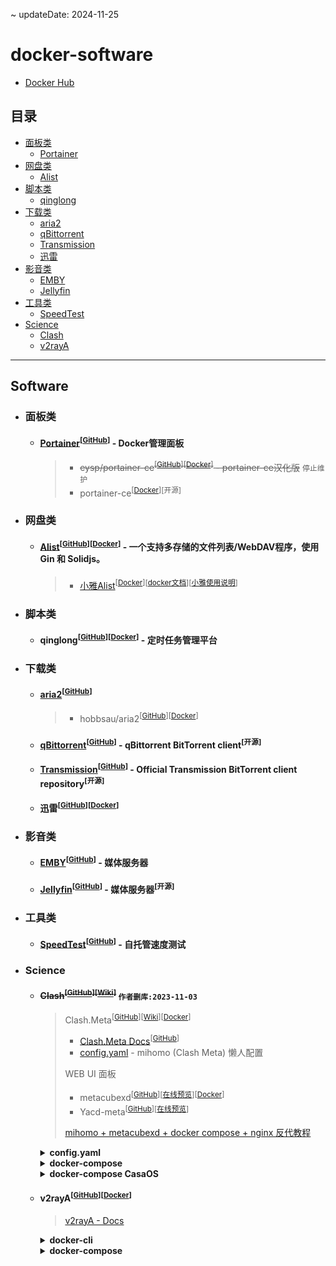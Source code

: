 ~ updateDate: 2024-11-25

# docker-software
 - [Docker Hub](https://hub.docker.com/)

## 目录

* [面板类](#面板类)
	* [Portainer](#portainer)
* [网盘类](#网盘类)
	* [Alist](#alist)
* [脚本类](#脚本类)
	* [qinglong](#qinglong)
* [下载类](#下载类)
	* [aria2](#aria2)
	* [qBittorrent](#qbittorrent)
	* [Transmission](#transmission)
	* [迅雷](#迅雷)
* [影音类](#影音类)
	* [EMBY](#emby)
	* [Jellyfin](#jellyfin)
* [工具类](#工具类)
	* [SpeedTest](#speedtest)
* [Science](#science)
    * [Clash](#clash)
    * [v2rayA](#v2raya)

  
---

## Software

- ### 面板类

    - #### [Portainer](https://www.portainer.io/)<a id="portainer"></a><sup>[[GitHub](https://github.com/portainer/portainer)]</sup> - Docker管理面板

        > - <s>eysp/portainer-ce<sup>[[GitHub](https://github.com/eysp/portainer-ce)]</sup><sup>[[Docker](https://hub.docker.com/r/6053537/portainer-ce)]</sup> - portainer-ce汉化版</s> `停止维护`
        > - portainer-ce<sup>[[Docker](https://hub.docker.com/r/portainer/portainer-ce)]</sup><sup>[开源]</sup>

- ### 网盘类

    - #### [Alist](https://alist.nn.ci/zh/)<a id="alist"></a><sup>[[GitHub](https://github.com/alist-org/alist)]</sup><sup>[[Docker](https://hub.docker.com/r/xhofe/alist)]</sup> -  一个支持多存储的文件列表/WebDAV程序，使用 Gin 和 Solidjs。

        > - [小雅Alist](https://alist.xiaoya.pro/)<sup>[[Docker](https://hub.docker.com/r/xiaoyaliu/alist)]</sup><sup>[[docker文档](https://xiaoyaliu.notion.site/xiaoya-docker-69404af849504fa5bcf9f2dd5ecaa75f)]</sup><sup>[[小雅使用说明](https://www.kdocs.cn/l/cvEe3cv6dGkH)]</sup>
  
- ### 脚本类

    - #### qinglong<a id="qinglong"></a><sup>[[GitHub](https://github.com/whyour/qinglong)]</sup><sup>[[Docker](https://hub.docker.com/r/whyour/qinglong)]</sup> - 定时任务管理平台

- ### 下载类

	- #### [aria2](https://aria2.github.io/)<a id="aria2"></a><sup>[[GitHub](https://github.com/aria2/aria2)]</sup>
  
        > - hobbsau/aria2<sup>[[GitHub](https://github.com/hobbsAU/docker-aria2)]</sup><sup>[[Docker](https://hub.docker.com/r/hobbsau/aria2)]</sup>

    - #### [qBittorrent](https://www.qbittorrent.org/)<a id="qbittorrent"></a><sup>[[GitHub](https://github.com/qbittorrent/qBittorrent)]</sup> - qBittorrent BitTorrent client<sup>[开源]</sup>

    - #### [Transmission](https://transmissionbt.com/)<a id="transmission"></a><sup>[[GitHub](https://github.com/transmission/transmission)]</sup> - Official Transmission BitTorrent client repository<sup>[开源]</sup>

    - #### 迅雷<a id="迅雷"></a><sup>[[GitHub](https://github.com/cnk3x/xunlei)]</sup><sup>[[Docker](https://hub.docker.com/r/cnk3x/xunlei)]</sup> 

- ### 影音类

    - #### [EMBY](https://emby.media/)<a id="emby"></a><sup>[[GitHub](https://github.com/MediaBrowser/Emby)]</sup> - 媒体服务器

    - #### [Jellyfin](https://jellyfin.org/)<a id="jellyfin"></a><sup>[[GitHub](https://github.com/jellyfin/jellyfin)]</sup> - 媒体服务器<sup>[开源]</sup>

- ### 工具类

    - #### [SpeedTest](https://librespeed.org/)<a id="speedtest"></a><sup>[[GitHub](https://github.com/librespeed/speedtest)]</sup> - 自托管速度测试

- ### Science

	- #### <s>Clash<a id="clash"></a><sup>[[GitHub](https://github.com/Dreamacro/clash/releases)]</sup><sup>[[Wiki](https://dreamacro.github.io/clash/zh_CN/)]</sup></s> `作者删库:2023-11-03`

		> Clash.Meta<sup>[[GitHub](https://github.com/MetaCubeX/mihomo)]</sup><sup>[[Wiki](https://clash-meta.gitbook.io/clash.meta-wiki-older/)]</sup><sup>[[Docker](https://hub.docker.com/r/metacubex/mihomo)]</sup>
		> - [Clash.Meta Docs](https://wiki.metacubex.one/)<sup>[[GitHub](https://github.com/MetaCubeX/Meta-Docs/)]</sup>
        > - [config.yaml](https://gist.github.com/liuran001/5ca84f7def53c70b554d3f765ff86a33) - mihomo (Clash Meta) 懒人配置
		>
		> WEB UI 面板
		> - metacubexd<sup>[[GitHub](https://github.com/MetaCubeX/metacubexd)]</sup><sup>[[在线预览](https://d.metacubex.one/)]</sup><sup>[[Docker](https://github.com/metacubex/metacubexd/pkgs/container/metacubexd)]</sup>
		> - Yacd-meta<sup>[[GitHub](https://github.com/MetaCubeX/Yacd-meta)]</sup><sup>[[在线预览](https://yacd.metacubex.one)]</sup>
        >
        > [mihomo + metacubexd + docker compose + nginx 反代教程](https://github.com/MetaCubeX/metacubexd/discussions/638)

        <details>

		<summary> <strong>config.yaml</strong> </summary>

		```yaml
        # mihomo (Clash Meta) 懒人配置
        # 版本 V1.5-240507
        # https://gist.github.com/liuran001/5ca84f7def53c70b554d3f765ff86a33
        # https://obdo.cc/meta
        # 作者: 笨蛋ovo (bdovo.cc)
        # Telegram: https://t.me/baka_not_baka
        # 关注我的 Telegram 频道谢谢喵 https://t.me/s/BDovo_Channel
        # 修改自官方示例规则 https://wiki.metacubex.one/example/#meta
        # 转载请保留此注释
        # 尽量添加了较为详尽的注释，不理解的地方建议对照 虚空终端 (Clash Meta) Docs 进行理解
        # 虚空终端 (Clash Meta) Docs 地址: https://wiki.metacubex.one
        # 不理解的地方不要乱动，这套规则我自己在用是正常没问题的，搞坏了我不负责

        # true 是启用
        # false 是禁用

        # 分组
        pr:
        &pr {
            type: select,
            proxies:
            [
                节点选择,
                香港,
                台湾,
                日本,
                新加坡,
                美国,
                其它地区,
                全部节点,
                自动选择,
                DIRECT,
            ],
        }
        # 延迟检测 URL
        p:
        &p {
            type: http,
            interval: 1800, # 更新provider的时间，单位为秒
            health-check:
            {
                enable: true,
                url: https://www.gstatic.com/generate_204,
                interval: 300,
            },
        }

        # 订阅名，记得修改成自己的
        # 添删订阅在这里和下方订阅链接依葫芦画瓢就行
        use: &use
        type: select
        use:
            - 订阅一
            - 订阅二
            - 本地配置

        # 订阅链接
        # 对于订阅来说，path 为选填项，但建议启用
        # 本地配置可以只填 path
        proxy-providers:
        订阅一:
            <<: *p
            path: ./proxy_provider/订阅一.yaml
            url: "https://example.com/airport?type=clashmeta&protocol=shadowsocks&rule=default"

        订阅二:
            <<: *p
            path: ./proxy_provider/订阅二.yaml
            url: "https://example.com/api/v1/client/subscribe?token=ilovechina"

        本地配置:
            <<: *p
            path: ./proxy_provider/本地配置.yaml

        # 规则订阅
        rule-providers:
        # anti-AD 广告拦截规则
        # https://github.com/privacy-protection-tools/anti-AD
        # 如果误杀率高请自行更换
        anti-AD:
            type: http
            behavior: domain
            format: yaml
            # path可为空(仅限clash.meta 1.15.0以上版本)
            path: ./rule_provider/anti-AD.yaml
            url: "https://raw.githubusercontent.com/privacy-protection-tools/anti-AD/master/anti-ad-clash.yaml?"
            interval: 600
        # anti-AD 白名单规则
        anti-AD-white:
            type: http
            behavior: domain
            format: yaml
            # path可为空(仅限clash.meta 1.15.0以上版本)
            path: ./rule_provider/anti-AD-white.yaml
            url: "https://raw.githubusercontent.com/privacy-protection-tools/dead-horse/master/anti-ad-white-for-clash.yaml?"
            interval: 600

        mode: rule
        # ipv6 支持
        ipv6: true
        log-level: info
        # 允许局域网连接
        allow-lan: true
        # socks5/http 端口
        mixed-port: 7890
        # Meta 内核特性 https://wiki.metacubex.one/config/general
        # 统一延迟
        # 更换延迟计算方式,去除握手等额外延迟
        unified-delay: true
        # TCP 并发
        # 同时对所有ip进行连接，返回延迟最低的地址
        tcp-concurrent: true
        # 外部控制端口
        external-controller: :9090
        secret: "123456"

        geodata-mode: true

        # Geo 数据库下载地址
        # 使用 FastGit 代理 (https://fgit.cf)
        # 源地址 https://github.com/MetaCubeX/meta-rules-dat
        # 可以更换镜像站但不要更换其他数据库，可能导致无法启动
        geox-url:
        geoip: "https://hub.gitmirror.com/https://github.com/MetaCubeX/meta-rules-dat/releases/download/latest/geoip.dat"
        geosite: "https://hub.gitmirror.com/https://github.com/MetaCubeX/meta-rules-dat/releases/download/latest/geosite.dat"
        mmdb: "https://hub.gitmirror.com/https://github.com/MetaCubeX/meta-rules-dat/releases/download/latest/country.mmdb"

        # 进程匹配模式
        # 路由器上请设置为 off
        # always 开启，强制匹配所有进程
        # strict 默认，由 Clash 判断是否开启
        # off 不匹配进程，推荐在路由器上使用此模式
        find-process-mode: strict

        # 缓解移动设备耗电问题
        # https://github.com/vernesong/OpenClash/issues/2614
        keep-alive-interval: 1800

        # 全局客户端指纹
        global-client-fingerprint: random # 随机指纹

        # 缓存
        profile:
        store-selected: true
        store-fake-ip: true

        # 自动同步时间以防止时间不准导致无法正常联网
        ntp:
        enable: true
        # 是否同步至系统时间，需要 root/管理员权限
        write-to-system: false
        server: time.apple.com
        port: 123
        interval: 30

        # 域名嗅探
        sniffer:
        enable: true
        sniff:
            TLS:
            ports: [443, 8443]
            HTTP:
            ports: [80, 8080-8880]
            override-destination: true

        # tun 模式
        tun:
        enable: false  # enable 'true'
        stack: system  # or 'gvisor'
        dns-hijack:
            - "any:53"
            - "tcp://any:53"
        auto-route: true
        auto-detect-interface: true

        # dns 设置
        # 已配置 ipv6
        dns:
        enable: true
        listen: :1053
        ipv6: true
        # 路由器个人建议使用 redir-host 以最佳兼容性
        # 其他设备可以使用 fake-ip
        enhanced-mode: redir-host
        fake-ip-range: 28.0.0.1/8
        fake-ip-filter:
            - '*'
            - '+.lan'
            - '+.local'
        default-nameserver:
            - 223.5.5.5
            - 119.29.29.29
            - 114.114.114.114
            - '[2402:4e00::]'
            - '[2400:3200::1]'
        nameserver:
            - 'tls://8.8.4.4#dns'
            - 'tls://1.0.0.1#dns'
            - 'tls://[2001:4860:4860::8844]#dns'
            - 'tls://[2606:4700:4700::1001]#dns'
        proxy-server-nameserver:
            - https://doh.pub/dns-query
        nameserver-policy:
            "geosite:cn,private":
            - https://doh.pub/dns-query
            - https://dns.alidns.com/dns-query

        # 多入站端口设置
        # listeners:
        #   - name: hk
        #     type: mixed
        #     port: 12991
        #     proxy: 香港

        #   - name: tw
        #     type: mixed
        #     port: 12992
        #     proxy: 台湾

        #   - name: sg
        #     type: mixed
        #     port: 12993
        #     proxy: 新加坡

        proxies:
        # - name: "WARP"
        #   type: wireguard
        #   server: engage.cloudflareclient.com
        #   port: 2408
        #   ip: "172.16.0.2/32"
        #   ipv6: "2606::1/128"        # 自行替换
        #   private-key: "private-key" # 自行替换
        #   public-key: "public-key"   # 自行替换
        #   udp: true
        #   reserved: "abba"           # 自行替换
        #   mtu: 1280
        #   dialer-proxy: "WARP前置"
        #   remote-dns-resolve: true
        #   dns:
        #     - https://dns.cloudflare.com/dns-query

        proxy-groups:
        # 使用 WARP 的用户需要手动在下方的 proxies 字段内添加 WARP
        # 例如 [WARP, 全部节点, 自动选择, 香港, 台湾, 日本, 新加坡, 美国, 其它地区, DIRECT],
        - {
            name: 节点选择,
            type: select,
            proxies:
                [全部节点, 自动选择, 香港, 台湾, 日本, 新加坡, 美国, 其它地区, DIRECT],
            }
        # 这里的 dns 指海外解析 dns 走的节点，一般跟随节点选择即可
        - { name: dns, <<: *pr }
        # WARP 配置链式出站
        # - { name: WARP前置, <<: *pr, exclude-type: "wireguard" }

        - { name: 广告拦截, type: select, proxies: [REJECT, DIRECT, 节点选择] }
        - { name: OpenAI, <<: *pr }
        # Apple 推荐走全局直连
        - { name: Apple, <<: *pr }
        - { name: Google, <<: *pr }
        - { name: Telegram, <<: *pr }
        - { name: Twitter, <<: *pr }
        - { name: Pixiv, <<: *pr }
        - { name: ehentai, <<: *pr }
        # 下面两个看需求启用，打开之后会代理全站流量，可能导致部分版权视频反而无法播放或视频播放速度缓慢
        # 下面 rules 两条也要启用
        # - {name: 哔哩哔哩, <<: *pr}
        # - {name: 哔哩东南亚, <<: *pr}
        - { name: 巴哈姆特, <<: *pr }
        - { name: YouTube, <<: *pr }
        - { name: NETFLIX, <<: *pr }
        - { name: Spotify, <<: *pr }
        - { name: Github, <<: *pr }
        - { name: Steam, <<: *pr }
        - { name: OneDrive, <<: *pr }
        - {
            name: 国内,
            type: select,
            proxies:
                [
                DIRECT,
                节点选择,
                香港,
                台湾,
                日本,
                新加坡,
                美国,
                其它地区,
                全部节点,
                自动选择,
                ],
            }
        # 其他就是所有规则没匹配到的
        # 可以理解为 ACL4SSR 配置里的 漏网之鱼
        # 换言之，其他走代理就是绕过中国大陆地址，不走就是 GFWList 模式
        - { name: 其他, <<: *pr }

        # 分隔,下面是地区分组
        - { name: 香港, <<: *use, filter: "(?i)港|hk|hongkong|hong kong" }
        - { name: 台湾, <<: *use, filter: "(?i)台|tw|taiwan" }
        - { name: 日本, <<: *use, filter: "(?i)日本|jp|japan" }
        - { name: 美国, <<: *use, filter: "(?i)美|us|unitedstates|united states" }
        - { name: 新加坡, <<: *use, filter: "(?i)(新|sg|singapore)" }
        - {
            name: 其它地区,
            <<: *use,
            filter: "(?i)^(?!.*(?:🇭🇰|🇯🇵|🇺🇸|🇸🇬|🇨🇳|港|hk|hongkong|台|tw|taiwan|日|jp|japan|新|sg|singapore|美|us|unitedstates)).*",
            }
        - { name: 全部节点, <<: *use }
        - { name: 自动选择, <<: *use, tolerance: 2, type: url-test }

        rules:

        - IP-CIDR,192.168.0.0/16,DIRECT

        # 若需禁用 QUIC 请取消注释 QUIC 两条规则
        # 防止 YouTube 等使用 QUIC 导致速度不佳, 禁用 443 端口 UDP 流量（不包括国内）

        # - AND,(AND,(DST-PORT,443),(NETWORK,UDP)),(NOT,((GEOSITE,cn))),REJECT # quic
        - AND,((RULE-SET,anti-AD),(NOT,((RULE-SET,anti-AD-white)))),广告拦截 # 感谢 Telegram @nextyahooquery 提供的建议
        # - GEOSITE,biliintl,哔哩东南亚
        # - GEOSITE,bilibili,哔哩哔哩

        # OpenAI (ChatGPT)
        - DOMAIN-SUFFIX,chatgpt.com,OpenAI
        - DOMAIN-SUFFIX,oaistatic.com,OpenAI
        - DOMAIN-SUFFIX,oaiusercontent.com,OpenAI
        - DOMAIN-SUFFIX,openai.com,OpenAI
        - DOMAIN-SUFFIX,openai.com.cdn.cloudflare.net,OpenAI
        - DOMAIN-SUFFIX,openaiapi-site.azureedge.net,OpenAI
        - DOMAIN-SUFFIX,openaicom-api-bdcpf8c6d2e9atf6.z01.azurefd.net,OpenAI
        - DOMAIN-SUFFIX,openaicomproductionae4b.blob.core.windows.net,OpenAI
        - DOMAIN-SUFFIX,production-openaicom-storage.azureedge.net,OpenAI
        - DOMAIN-SUFFIX,chatgpt.com,OpenAI
        # OpenAI 跟踪域名
        - DOMAIN-SUFFIX,o33249.ingest.sentry.io,广告拦截
        - DOMAIN-SUFFIX,openaicom.imgix.net,广告拦截
        
        - GEOSITE,apple,Apple
        - GEOSITE,apple-cn,Apple
        - GEOSITE,ehentai,ehentai
        - GEOSITE,github,Github
        - GEOSITE,twitter,Twitter
        - GEOSITE,youtube,YouTube
        - GEOSITE,google,Google
        - GEOSITE,google-cn,Google # Google CN 不走代理会导致香港等地区节点 Play Store 异常
        - GEOSITE,telegram,Telegram
        - GEOSITE,netflix,NETFLIX
        - GEOSITE,bahamut,巴哈姆特
        - GEOSITE,spotify,Spotify
        - GEOSITE,pixiv,Pixiv
        - GEOSITE,steam@cn,DIRECT
        - GEOSITE,steam,Steam
        - GEOSITE,onedrive,OneDrive
        - GEOSITE,geolocation-!cn,其他
        # - AND,(AND,(DST-PORT,443),(NETWORK,UDP)),(NOT,((GEOIP,CN))),REJECT # quic
        - GEOIP,google,Google
        - GEOIP,netflix,NETFLIX
        - GEOIP,telegram,Telegram
        - GEOIP,twitter,Twitter
        - GEOSITE,CN,国内
        - GEOIP,CN,国内
        - MATCH,其他

		```

		</details>

        <details>

		<summary> <strong>docker-compose</strong> </summary>

        - bash
        
            ```bash

            # 创建目录
            mkdir -p /DATA/clash

            # 进入该目录
            cd /DATA/clash

            # 上传docker-compose.yml文件
            # TODO: 上传docker-compose.yml文件
            
            # Running
            docker compose up -d

            # Update and Restart
            docker compose pull && docker compose up -d

            ```
        
        - docker-compose.yml
        
            ```yml
            # version: '3'

            services:
                # Mihomo Dashboard
                metacubexd:
                    container_name: metacubexd
                    image: ghcr.io/metacubex/metacubexd
                    restart: always
                    ports:
                    - '80:80'

                # Mihomo Core
                meta:
                    container_name: meta
                    image: docker.io/metacubex/mihomo
                    restart: always
                    pid: host
                    ipc: host
                    network_mode: host
                    cap_add:
                    - ALL
                    volumes:
                    - ./DATA/clash:/root/.config/mihomo
                    - /dev/net/tun:/dev/net/tun
            ```

        </details>

        <details>

		<summary> <strong>docker-compose CasaOS</strong> </summary>

        ```yml
            
        name: clash
        services:
            meta:
                cap_add:
                    - ALL
                cpu_shares: 90
                command: []
                container_name: meta
                deploy:
                    resources:
                        limits:
                            memory: "3768582144"
                hostname: meta
                image: docker.io/metacubex/mihomo:latest
                ipc: host
                labels:
                    icon: https://cdn.jsdelivr.net/gh/MetaCubeX/metacubexd@main/public/pwa-192x192.png
                network_mode: host
                pid: host
                restart: always
                volumes:
                    - type: bind
                    source: /DATA/AppData/clash/DATA/AppData/clash
                    target: /root/.config/mihomo
                    bind:
                        create_host_path: true
                    - type: bind
                    source: /dev/net/tun
                    target: /dev/net/tun
                    bind:
                        create_host_path: true
            metacubexd:
                cpu_shares: 90
                command: []
                container_name: metacubexd
                deploy:
                    resources:
                        limits:
                            memory: "3768582144"
                hostname: metacubexd
                image: ghcr.io/metacubex/metacubexd:latest
                labels:
                    icon: https://cdn.jsdelivr.net/gh/MetaCubeX/metacubexd@main/public/pwa-192x192.png
                networks:
                    default: null
                ports:
                    - mode: ingress
                    target: 80
                    published: "8888"
                    protocol: tcp
                restart: always
        networks:
            default:
                name: clash_default
        x-casaos:
            author: self
            category: self
            hostname: 192.168.1.89
            icon: https://cdn.jsdelivr.net/gh/MetaCubeX/metacubexd@main/public/pwa-192x192.png
            index: /
            is_uncontrolled: false
            port_map: "8888"
            scheme: http
            title:
                custom: clash
        name: clash

        ```

        </details>

    - #### v2rayA<a id="v2raya"></a><sup>[[GitHub](https://github.com/v2rayA/v2rayA)]</sup><sup>[[Docker](https://hub.docker.com/r/mzz2017/v2raya)]</sup>

        > [v2rayA - Docs](https://v2raya.org/docs/prologue/introduction/)

        <details>

		<summary> <strong>docker-cli</strong> </summary>

        - Running
        
            ```bash

            # Running
            docker run -d \
            --restart=always \
            --privileged \
            --network=host \
            --name v2raya \
            -e V2RAYA_ADDRESS=0.0.0.0:2021 \
            -e V2RAYA_LOG_FILE=/tmp/v2raya.log \
            -v /lib/modules:/lib/modules \
            -v /etc/resolv.conf:/etc/resolv.conf \
            -v /DATA/v2raya:/etc/v2raya \
            mzz2017/v2raya

            ```

        - Update and Restart

            ```bash

            # Update and Restart

            # 查看容器(找v2raya容器的ID)
            docker ps -a

            # 停止容器v2raya运行
            docker stop ID

            # 删除容器v2raya
            docker rm ID

            # 拉取最新镜像
            docker pull mzz2017/v2raya:latest

            # 重复Running
            # TODO: 重复Running

            ```

        </details>

        <details>

		<summary> <strong>docker-compose</strong> </summary>

        - bash
        
            ```bash

            # 创建目录
            mkdir -p /DATA/v2ray

            # 进入该目录
            cd /DATA/v2ray

            # 上传docker-compose.yml文件
            # TODO: 上传docker-compose.yml文件
            
            # Running
            docker compose up -d

            # Update and Restart
            docker compose pull && docker compose up -d

            ```
        
        - docker-compose.yml
        
            ```yml
            # version: '3'

            services:
                v2raya:
                    container_name: v2raya
                    image: docker.io/mzz2017/v2raya
                    restart: always
                    network_mode: host
                    privileged: true
                    cap_add:
                    - ALL
                    environment:
                    - V2RAYA_ADDRESS=0.0.0.0:2017
                    - V2RAYA_LOG_FILE=/tmp/v2raya.log
                    volumes:
                    - /lib/modules:/lib/modules
                    - /etc/resolv.conf:/etc/resolv.conf
                    - /DATA/v2raya:/etc/v2raya
            ```

        </details>
